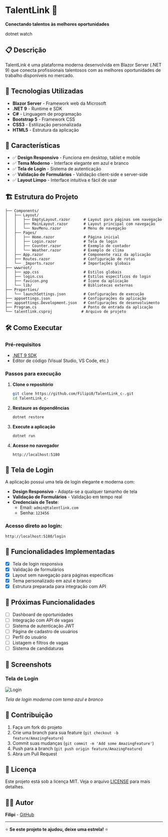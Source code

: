 # TalentLink 🔗

**Conectando talentos às melhores oportunidades**

dotnet watch

## 📋 Descrição

TalentLink é uma plataforma moderna desenvolvida em Blazor Server (.NET 9) que conecta profissionais talentosos com as melhores oportunidades de trabalho disponíveis no mercado.

## 🚀 Tecnologias Utilizadas

- **Blazor Server** - Framework web da Microsoft
- **.NET 9** - Runtime e SDK
- **C#** - Linguagem de programação
- **Bootstrap 5** - Framework CSS
- **CSS3** - Estilização personalizada
- **HTML5** - Estrutura da aplicação

## 🎨 Características

- ✅ **Design Responsivo** - Funciona em desktop, tablet e mobile
- ✅ **Tema Moderno** - Interface elegante em azul e branco
- ✅ **Tela de Login** - Sistema de autenticação
- ✅ **Validação de Formulários** - Validação client-side e server-side
- ✅ **Layout Limpo** - Interface intuitiva e fácil de usar

## 🏗️ Estrutura do Projeto

```
├── Components/
│   ├── Layout/
│   │   ├── EmptyLayout.razor      # Layout para páginas sem navegação
│   │   ├── MainLayout.razor       # Layout principal com navegação
│   │   └── NavMenu.razor          # Menu de navegação
│   ├── Pages/
│   │   ├── Home.razor             # Página inicial
│   │   ├── Login.razor            # Tela de login
│   │   ├── Counter.razor          # Exemplo de contador
│   │   └── Weather.razor          # Exemplo de clima
│   ├── App.razor                  # Componente raiz da aplicação
│   ├── Routes.razor               # Configuração de rotas
│   └── _Imports.razor             # Importações globais
├── wwwroot/
│   ├── app.css                    # Estilos globais
│   ├── login.css                  # Estilos específicos do login
│   ├── favicon.png                # Ícone da aplicação
│   └── lib/                       # Bibliotecas externas
├── Properties/
│   └── launchSettings.json        # Configurações de execução
├── appsettings.json               # Configurações da aplicação
├── appsettings.Development.json   # Configurações de desenvolvimento
├── Program.cs                     # Ponto de entrada da aplicação
└── talentlink.csproj             # Arquivo de projeto
```

## 🛠️ Como Executar

### Pré-requisitos
- [.NET 9 SDK](https://dotnet.microsoft.com/download/dotnet/9.0)
- Editor de código (Visual Studio, VS Code, etc.)

### Passos para execução

1. **Clone o repositório**
   ```bash
   git clone https://github.com/Filipi0/TalentLink_c-.git
   cd TalentLink_c-
   ```

2. **Restaure as dependências**
   ```bash
   dotnet restore
   ```

3. **Execute a aplicação**
   ```bash
   dotnet run
   ```

4. **Acesse no navegador**
   ```
   http://localhost:5180
   ```

## 🔐 Tela de Login

A aplicação possui uma tela de login elegante e moderna com:

- **Design Responsivo** - Adapta-se a qualquer tamanho de tela
- **Validação de Formulários** - Validação em tempo real
- **Credenciais de Teste**:
  - Email: `admin@talentlink.com`
  - Senha: `123456`

### Acesso direto ao login:
```
http://localhost:5180/login
```

## 🎯 Funcionalidades Implementadas

- [x] Tela de login responsiva
- [x] Validação de formulários
- [x] Layout sem navegação para páginas específicas
- [x] Tema personalizado em azul e branco
- [x] Estrutura preparada para integração com API

## 🔮 Próximas Funcionalidades

- [ ] Dashboard de oportunidades
- [ ] Integração com API de vagas
- [ ] Sistema de autenticação JWT
- [ ] Página de cadastro de usuários
- [ ] Perfil do usuário
- [ ] Listagem e filtros de vagas
- [ ] Sistema de candidaturas

## 🎥 Screenshots

### Tela de Login
![Login](docs/login-screenshot.png)

*Tela de login moderna com tema azul e branco*

## 🤝 Contribuição

1. Faça um fork do projeto
2. Crie uma branch para sua feature (`git checkout -b feature/AmazingFeature`)
3. Commit suas mudanças (`git commit -m 'Add some AmazingFeature'`)
4. Push para a branch (`git push origin feature/AmazingFeature`)
5. Abra um Pull Request

## 📄 Licença

Este projeto está sob a licença MIT. Veja o arquivo [LICENSE](LICENSE) para mais detalhes.

## 👨‍💻 Autor

**Filipi** - [GitHub](https://github.com/Filipi0)

---

⭐ **Se este projeto te ajudou, deixe uma estrela!** ⭐
